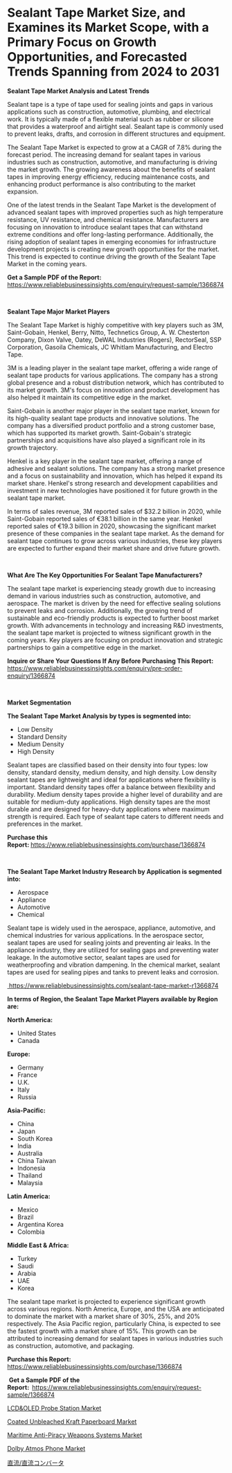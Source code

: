 <p><h1>Sealant Tape Market Size, and Examines its Market Scope, with a Primary Focus on Growth Opportunities, and Forecasted Trends Spanning from 2024 to 2031</h1></p><p><strong>Sealant Tape Market Analysis and Latest Trends</strong></p>
<p><p>Sealant tape is a type of tape used for sealing joints and gaps in various applications such as construction, automotive, plumbing, and electrical work. It is typically made of a flexible material such as rubber or silicone that provides a waterproof and airtight seal. Sealant tape is commonly used to prevent leaks, drafts, and corrosion in different structures and equipment.</p><p>The Sealant Tape Market is expected to grow at a CAGR of 7.8% during the forecast period. The increasing demand for sealant tapes in various industries such as construction, automotive, and manufacturing is driving the market growth. The growing awareness about the benefits of sealant tapes in improving energy efficiency, reducing maintenance costs, and enhancing product performance is also contributing to the market expansion.</p><p>One of the latest trends in the Sealant Tape Market is the development of advanced sealant tapes with improved properties such as high temperature resistance, UV resistance, and chemical resistance. Manufacturers are focusing on innovation to introduce sealant tapes that can withstand extreme conditions and offer long-lasting performance. Additionally, the rising adoption of sealant tapes in emerging economies for infrastructure development projects is creating new growth opportunities for the market. This trend is expected to continue driving the growth of the Sealant Tape Market in the coming years.</p></p>
<p><strong>Get a Sample PDF of the Report:&nbsp;</strong> <a href="https://www.reliablebusinessinsights.com/enquiry/request-sample/1366874">https://www.reliablebusinessinsights.com/enquiry/request-sample/1366874</a></p>
<p>&nbsp;</p>
<p><strong>Sealant Tape Major Market Players</strong></p>
<p><p>The Sealant Tape Market is highly competitive with key players such as 3M, Saint-Gobain, Henkel, Berry, Nitto, Technetics Group, A. W. Chesterton Company, Dixon Valve, Oatey, DeWAL Industries (Rogers), RectorSeal, SSP Corporation, Gasoila Chemicals, JC Whitlam Manufacturing, and Electro Tape.</p><p>3M is a leading player in the sealant tape market, offering a wide range of sealant tape products for various applications. The company has a strong global presence and a robust distribution network, which has contributed to its market growth. 3M's focus on innovation and product development has also helped it maintain its competitive edge in the market.</p><p>Saint-Gobain is another major player in the sealant tape market, known for its high-quality sealant tape products and innovative solutions. The company has a diversified product portfolio and a strong customer base, which has supported its market growth. Saint-Gobain's strategic partnerships and acquisitions have also played a significant role in its growth trajectory.</p><p>Henkel is a key player in the sealant tape market, offering a range of adhesive and sealant solutions. The company has a strong market presence and a focus on sustainability and innovation, which has helped it expand its market share. Henkel's strong research and development capabilities and investment in new technologies have positioned it for future growth in the sealant tape market.</p><p>In terms of sales revenue, 3M reported sales of $32.2 billion in 2020, while Saint-Gobain reported sales of €38.1 billion in the same year. Henkel reported sales of €19.3 billion in 2020, showcasing the significant market presence of these companies in the sealant tape market. As the demand for sealant tape continues to grow across various industries, these key players are expected to further expand their market share and drive future growth.</p></p>
<p>&nbsp;</p>
<p><strong>What Are The Key Opportunities For Sealant Tape Manufacturers?</strong></p>
<p><p>The sealant tape market is experiencing steady growth due to increasing demand in various industries such as construction, automotive, and aerospace. The market is driven by the need for effective sealing solutions to prevent leaks and corrosion. Additionally, the growing trend of sustainable and eco-friendly products is expected to further boost market growth. With advancements in technology and increasing R&D investments, the sealant tape market is projected to witness significant growth in the coming years. Key players are focusing on product innovation and strategic partnerships to gain a competitive edge in the market.</p></p>
<p><strong>Inquire or Share Your Questions If Any Before Purchasing This Report:</strong> <a href="https://www.reliablebusinessinsights.com/enquiry/pre-order-enquiry/1366874">https://www.reliablebusinessinsights.com/enquiry/pre-order-enquiry/1366874</a></p>
<p>&nbsp;</p>
<p><strong>Market Segmentation</strong></p>
<p><strong>The Sealant Tape Market Analysis by types is segmented into:</strong></p>
<p><ul><li>Low Density</li><li>Standard Density</li><li>Medium Density</li><li>High Density</li></ul></p>
<p><p>Sealant tapes are classified based on their density into four types: low density, standard density, medium density, and high density. Low density sealant tapes are lightweight and ideal for applications where flexibility is important. Standard density tapes offer a balance between flexibility and durability. Medium density tapes provide a higher level of durability and are suitable for medium-duty applications. High density tapes are the most durable and are designed for heavy-duty applications where maximum strength is required. Each type of sealant tape caters to different needs and preferences in the market.</p></p>
<p><strong>Purchase this Report:&nbsp;</strong><a href="https://www.reliablebusinessinsights.com/purchase/1366874">https://www.reliablebusinessinsights.com/purchase/1366874</a></p>
<p>&nbsp;</p>
<p><strong>The Sealant Tape Market Industry Research by Application is segmented into:</strong></p>
<p><ul><li>Aerospace</li><li>Appliance</li><li>Automotive</li><li>Chemical</li></ul></p>
<p><p>Sealant tape is widely used in the aerospace, appliance, automotive, and chemical industries for various applications. In the aerospace sector, sealant tapes are used for sealing joints and preventing air leaks. In the appliance industry, they are utilized for sealing gaps and preventing water leakage. In the automotive sector, sealant tapes are used for weatherproofing and vibration dampening. In the chemical market, sealant tapes are used for sealing pipes and tanks to prevent leaks and corrosion.</p></p>
<p><a href="https://www.reliablebusinessinsights.com/sealant-tape-market-r1366874">&nbsp;https://www.reliablebusinessinsights.com/sealant-tape-market-r1366874</a></p>
<p><strong>In terms of Region, the Sealant Tape Market Players available by Region are:</strong></p>
<p>
    <p> <strong> North America: </strong>
        <ul>
            <li>United States</li>
            <li>Canada</li>
        </ul>
        </p> 
    <p> <strong> Europe: </strong>
        <ul>
            <li>Germany</li>
            <li>France</li>
            <li>U.K.</li>
            <li>Italy</li>
            <li>Russia</li>
        </ul>
        </p> 
    <p> <strong> Asia-Pacific: </strong>
        <ul>
            <li>China</li>
            <li>Japan</li>
            <li>South Korea</li>
            <li>India</li>
            <li>Australia</li>
            <li>China Taiwan</li>
            <li>Indonesia</li>
            <li>Thailand</li>
            <li>Malaysia</li>
        </ul>
        </p> 
    <p> <strong> Latin America: </strong>
        <ul>
            <li>Mexico</li>
            <li>Brazil</li>
            <li>Argentina Korea</li>
            <li>Colombia</li>
        </ul>
        </p> 
    <p> <strong> Middle East & Africa: </strong>
        <ul>
            <li>Turkey</li>
            <li>Saudi</li>
            <li>Arabia</li>
            <li>UAE</li>
            <li>Korea</li>
        </ul>
    </p>
    </p>
<p><p>The sealant tape market is projected to experience significant growth across various regions. North America, Europe, and the USA are anticipated to dominate the market with a market share of 30%, 25%, and 20% respectively. The Asia Pacific region, particularly China, is expected to see the fastest growth with a market share of 15%. This growth can be attributed to increasing demand for sealant tapes in various industries such as construction, automotive, and packaging.</p></p>
<p><strong>Purchase this Report: </strong><a href="https://www.reliablebusinessinsights.com/purchase/1366874">https://www.reliablebusinessinsights.com/purchase/1366874</a></p>
<p>&nbsp;<strong>Get a Sample PDF of the Report:&nbsp;&nbsp;</strong><a href="https://www.reliablebusinessinsights.com/enquiry/request-sample/1366874">https://www.reliablebusinessinsights.com/enquiry/request-sample/1366874</a></p>
<p><strong></strong></p>
<p><p><a href="https://issuu.com/reportprime-2/docs/lcdoled-probe-station-market-size-2_2b8585ead11e21">LCD&OLED Probe Station Market</a></p><p><a href="https://github.com/BryceTownsendr/Market-Research-Report-List-5/blob/main/coated-unbleached-kraft-paperboard-market.md">Coated Unbleached Kraft Paperboard Market</a></p><p><a href="https://issuu.com/reportprime-2/docs/maritime-anti-piracy-weapons-systems-market-size-2">Maritime Anti-Piracy Weapons Systems Market</a></p><p><a href="https://www.linkedin.com/pulse/dolby-atmos-phone-market-trends-detailed-study-its-segmentation-hfxuc">Dolby Atmos Phone Market</a></p><p><a href="https://medium.com/@jasohung45456/dc-dc%E3%82%B3%E3%83%B3%E3%83%90%E3%83%BC%E3%82%BF%E5%B8%82%E5%A0%B4-%E6%88%90%E5%8A%9F%E3%81%99%E3%82%8B%E3%83%93%E3%82%B8%E3%83%8D%E3%82%B9%E6%88%A6%E7%95%A5%E3%81%AE%E9%8D%B52031%E5%B9%B4%E3%81%BE%E3%81%A7%E3%81%AE%E4%BA%88%E6%B8%AC-40baa235b2f4">直流/直流コンバータ</a></p></p>